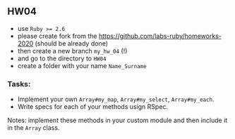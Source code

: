 ## HW04

- use `Ruby >= 2.6`
- please create fork from the https://github.com/labs-ruby/homeworks-2020 (should be
  already done)
- then create a new branch `my_hw_04` (!)
- and go to the directory to `HW04`
- create a folder with your name `Name_Surname`

### Tasks:

- Implement your own `Array#my_map`, `Array#my_select`, `Array#my_each`.
- Write specs for each of your methods usign RSpec.

Notes: implement these methods in your custom module and then include it in the `Array` class.


